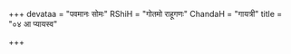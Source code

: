 +++
devataa = "पवमानः सोमः"
RShiH = "गोतमो राहूगणः"
ChandaH = "गायत्री"
title = "०४ आ प्यायस्व"

+++
